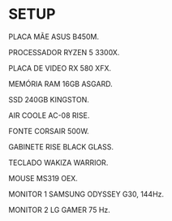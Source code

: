 <!DOCTYPE html>
<html lang="pt-BR">
<head>
    <h1>SETUP</h1>
    <p>PLACA MÃE ASUS B450M.</p>
    <p>PROCESSADOR RYZEN 5 3300X.</p>
    <p>PLACA DE VIDEO RX 580 XFX.</p>
    <p>MEMÓRIA RAM 16GB ASGARD.</p>
    <p>SSD 240GB KINGSTON.</p>
    <p>AIR COOLE AC-08 RISE.</p>
    <p>FONTE CORSAIR 500W.</p>
    <p>GABINETE RISE BLACK GLASS.</p>
    <p>TECLADO WAKIZA WARRIOR.</p>
    <p>MOUSE MS319 OEX.</p>
    <p>MONITOR 1 SAMSUNG ODYSSEY G30, 144Hz.</p>
    <p>MONITOR 2 LG GAMER 75 Hz.</p>
</body>
</html>
